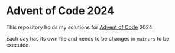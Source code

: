 # Advent of Code 2024

This repository holds my solutions for [Advent of Code](https://adventofcode.com/) 2024.

Each day has its own file and needs to be changes in `main.rs` to be executed.
